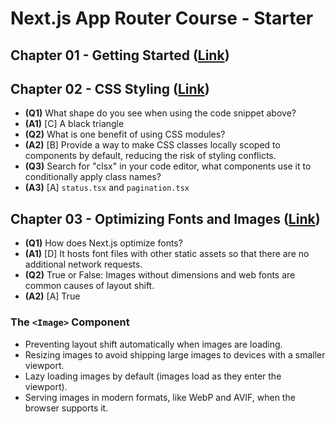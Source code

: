 # Next.js App Router Course - Starter

## Chapter 01 - Getting Started ([Link](https://nextjs.org/learn/dashboard-app/getting-started))

## Chapter 02 - CSS Styling ([Link](https://nextjs.org/learn/dashboard-app/css-styling))

- **(Q1)** What shape do you see when using the code snippet above?
- **(A1)** [C] A black triangle
- **(Q2)** What is one benefit of using CSS modules?
- **(A2)** [B] Provide a way to make CSS classes locally scoped to components by default, reducing the risk of styling conflicts.
- **(Q3)** Search for "clsx" in your code editor, what components use it to conditionally apply class names?
- **(A3)** [A] `status.tsx` and `pagination.tsx`

## Chapter 03 - Optimizing Fonts and Images ([Link](https://nextjs.org/learn/dashboard-app/optimizing-fonts-images))

- **(Q1)** How does Next.js optimize fonts?
- **(A1)** [D] It hosts font files with other static assets so that there are no additional network requests.
- **(Q2)** True or False: Images without dimensions and web fonts are common causes of layout shift.
- **(A2)** [A] True

### The `<Image>` Component

- Preventing layout shift automatically when images are loading.
- Resizing images to avoid shipping large images to devices with a smaller viewport.
- Lazy loading images by default (images load as they enter the viewport).
- Serving images in modern formats, like WebP and AVIF, when the browser supports it.
